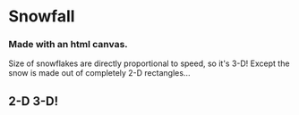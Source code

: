 # Snowfall

### Made with an html canvas.

Size of snowflakes are directly proportional to speed, so it's 3-D! Except the snow is made out of completely 2-D rectangles...

## 2-D 3-D!
